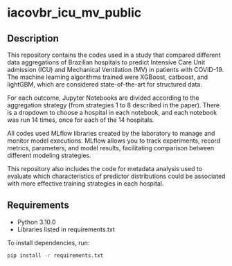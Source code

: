 # iacovbr_icu_mv_public

## Description

This repository contains the codes used in a study that compared different data aggregations of Brazilian hospitals to predict Intensive Care Unit admission (ICU) and Mechanical Ventilation (MV) in patients with COVID-19. The machine learning algorithms trained were XGBoost, catboost, and lightGBM, which are considered state-of-the-art for structured data.

For each outcome, Jupyter Notebooks are divided according to the aggregation strategy (from strategies 1 to 8 described in the paper). There is a dropdown to choose a hospital in each notebook, and each notebook was run 14 times, once for each of the 14 hospitals.

All codes used MLflow libraries created by the laboratory to manage and monitor model executions. MLflow allows you to track experiments, record metrics, parameters, and model results, facilitating comparison between different modeling strategies.

This repository also includes the code for metadata analysis used to evaluate which characteristics of predictor distributions could be associated with more effective training strategies in each hospital.

## Requirements

- Python 3.10.0
- Libraries listed in requirements.txt

To install dependencies, run: 

```bash
pip install -r requirements.txt
```
